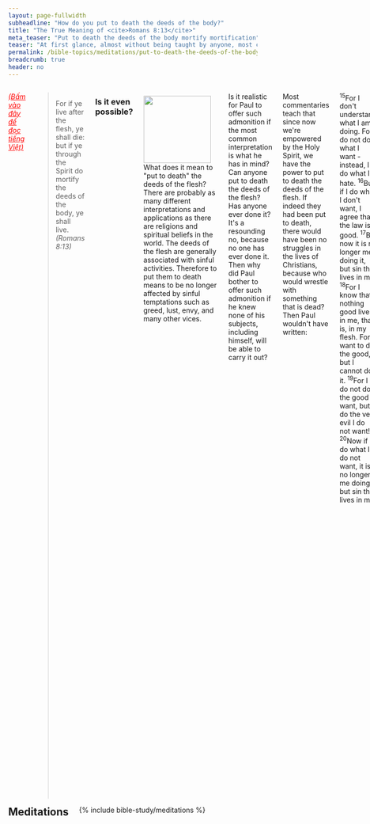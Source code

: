```yaml
---
layout: page-fullwidth
subheadline: "How do you put to death the deeds of the body?"
title: "The True Meaning of <cite>Romans 8:13</cite>"
meta_teaser: "Put to death the deeds of the body mortify mortification"
teaser: "At first glance, almost without being taught by anyone, most come to the conclusion that to put to death the deeds of the body means to literally pin down and conquer all weaknesses of the flesh. But does the context surrounding this verse warrant such interpretation. This article submits that its true application is not based on our ability, but on what Jesus had accomplished on the cross."
permalink: /bible-topics/meditations/put-to-death-the-deeds-of-the-body/
breadcrumb: true
header: no
---
```

<!--more-->
<div class="row">
<div class="medium-8 columns" markdown="1">

<em><a style="color: #ff0000;" href="{{ site.baseurl }}/hoc-kinh-thanh/suy-gam/lam-cho-chet-cac-viec-cua-than-the/">(Bấm vào đây để đọc tiếng Việt)</a></em>

> For if ye live after the flesh, ye shall die: but if ye through the Spirit do mortify the deeds of the body, ye shall live. <cite>(Romans 8:13)</cite>

### Is it even possible?

<div>
<p>
<img alt src="{{ site.baseurl }}/images/death-deeds.jpg" style="border: 0px none; margin: 7px 15px 0px 0px; max-width: 100%; height: 136px; padding: 0px; float: left;">
What does it mean to "put to death" the deeds of the flesh? There are probably as many different interpretations and applications as there are religions and spiritual beliefs in the world. The deeds of the flesh are generally associated with sinful activities. Therefore to put them to death means to be no longer affected by sinful temptations such as greed, lust, envy, and many other vices.
</p>
</div>

Is it realistic for Paul to offer such admonition if the most common interpretation is what he has in mind? Can anyone put to death the deeds of the flesh? Has anyone ever done it? It's a resounding no, because no one has ever done it. Then why did Paul bother to offer such admonition if he knew none of his subjects, including himself, will be able to carry it out?

Most commentaries teach that since now we're empowered by the Holy Spirit, we have the power to put to death the deeds of the flesh. If indeed they had been put to death, there would have been no struggles in the lives of Christians, because who would wrestle with something that is dead? Then Paul wouldn't have written:

<p class="blockquote"><sup>15</sup>For I don't understand what I am doing. For I do not do what I want - instead, I do what I hate.  <sup>16</sup>But if I do what I don't want, I agree that the law is good.  <sup>17</sup>But now it is no longer me doing it, but sin that lives in me.  <sup>18</sup>For I know that nothing good lives in me, that is, in my flesh. For I want to do the good, but I cannot do it.  <sup>19</sup>For I do not do the good I want, but I do the very evil I do not want!  <sup>20</sup>Now if I do what I do not want, it is no longer me doing it but sin that lives in me.</p>

<p class="blockquote"><sup>21</sup>So, I find the law that when I want to do good, evil is present with me.  <sup>22</sup> For I delight in the law of God in my inner being.  <sup>23</sup>But I see a different law in my members waging war against the law of my mind and making me captive to the law of sin that is in my members.  <sup>24</sup>Wretched man that I am! Who will rescue me from this body of death?
<cite>(Romans 7:13-20)</cite></p>

Let us continue looking through this passage in context to get what Paul truly meant.

### Are you allowed to fail this command?

If this command is to be understood in the traditional sense, no one will be saved, because no has ever put to death the deeds of their flesh. Let's read the key verse Romans 8:13 above again: "<cite>For if ye live after the flesh, you shall die</cite>." Even Paul acknowledged that he could not abide by this command in the traditional sense as quoted in Romans 7:13-20 above, therefore what he said in Romans 8:13 must be understood from a different perspective.

Perhaps here's a good place to point you to an earlier article which explains the expression <em>"after the flesh"</em> in the first part of Romans 8:13: "<a style="font-style: italic;" href="{{ site.baseurl }}/bible-topics/meditations/walk-according-to-the-flesh/">Walk According to the Flesh.</a>" In short, this article shows that walking after the flesh is not the following of a sinful lifestyle, but it is the use of fleshly efforts to accomplish the things of God. As a matter of fact, this walking after the flesh may even be considered noble and praiseworthy. All of Paul's major epistles were written to steer folks from using their flesh to serve God. The natural outworking of fallen flesh resulting in sinful actions is obvious and doesn't need great spiritual insight to identify, but the use of the flesh to attain spiritual perfection, or to achieve God's righteousness, is universally attractive and ultimately embraced by many. Most folks fail to grasp this warning by Paul and are consequently driven toward the very thing they should avoid: using their flesh to serve God.

So then are you allowed to fail this command&mdash;if it is understood in the traditional sense? No, because "if ye live after the flesh, you shall die" as read in the key verse of this article. This is a great dilemma because you know you cannot help walking after the flesh to a certain degree, and James 2:10 says that if you keep the whole law but fail against one point, you failed the entire law. 

### How to put to death the deeds of the flesh

Paul does show us how to pass from death to life: by putting to death the deeds of the flesh, or the body. But is this really good news, because it sounds no different from the first part of the verse? How do you put to death, or mortify, the deeds of the flesh? Everyone who still lives in the flesh will walk by the flesh, and no one who is still alive can put to death the deeds of his flesh.

And yet we know we're already dead, hence the deeds of our flesh are already dead. 

> <sup>3</sup> Know ye not, that so many of us as were baptized into Jesus Christ were baptized into his <u>death</u>?  <sup>4</sup> Therefore we are <u>buried</u> with him by baptism into death (Romans 6:3-4)

Though we're not practically dead, we're counted as dead by the virtue of Christ's substitutionary death on the cross. There are so many spiritual blessings that became ours through Christ including being dead and buried with Him.

In Romans 7, Paul used an example of a married woman, who is released from the law that bound her to her husband upon his death, to show how a person in Christ can be released from the law that bound him to his body of death (Romans 7:6). Romans 6:6 says "*For he that is dead is freed from sin*," therefore the law in the key verse of this article is fulfilled in him:

<p class="blockquote">For if ye live after the flesh, ye shall die, but if ye through the Spirit do mortify the deeds of the body, ye shall live.</p>

Christ died to fulfill for us the requirements of this law, or command, that would have been impossible for anyone born of flesh and blood to fulfill.

### You must live by grace

The irony here is Paul is writing this important doctrine to the church of Christ as if they're still unbelievers, because the question of life or death is still posed to them. This is a different form of John 3:16 which is accepted as a an invitation to unbelievers. Romans 8:13 is posed to believers who pays lips service to the John 3:16 faith, but in reality still trust in the work of their flesh to earn God's favor.

To these folks, when posed the command in Romans 8:13, they responded in a similar pattern as Nicodemus when Jesus posed to him: "*You must be born again (John 3:1-21)*." Just as Nicodemus could not have been born again through the flesh, they would not have been able to refrain from walking in the flesh, and neither can they put to death the deeds of their flesh. If it took the power of the Spirit of God to born Nicodemus from above spiritually, it would also take the power of the Spirit of God to give the New Covenant Christians a freedom from the deeds of their flesh. But it cannot be understood as the Holy Spirit helps them to perform this miraculous deed, He does it all by Himself without our help, much like when He breathed life into the lump of clay which became Adam.

In summary, to put to death the deeds of the flesh is to refrain from using the flesh to attain God's righteousness.

Paul expressed this doctrine in a different form when he wrote to the Galatians who tied circumcision to their salvation:

> <sup>1</sup>For freedom Christ has set us free. Stand firm, then, and do not be subject again to the yoke of slavery.  <sup>2</sup>Listen! I, Paul, tell you that if you let yourselves be circumcised, Christ will be of no benefit to you at all!  <sup>3</sup>And I testify again to every man who lets himself be circumcised that he is obligated to obey the whole law.  <sup>4</sup>You who are trying to be declared righteous by the law have been alienated from Christ; you have fallen away from grace!  <sup>5</sup>For through the Spirit, by faith, we wait expectantly for the hope of righteousness.  <sup>6</sup>For in Christ Jesus neither circumcision nor uncircumcision carries any weight - the only thing that matters is faith working through love. (Galatians 5:1-6)


{% include bible-study/bible-study-footer %}
</div><!-- /.medium-8.columns -->
<div class="bible-index medium-4 columns">
<h2 style="margin: 0px">Meditations</h2>
        {% include bible-study/meditations %}
</div><!-- /.medium-4.columns -->
</div><!-- /.row -->
